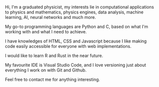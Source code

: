 Hi, I'm a graduated physicist, my interests lie in computational applications to physics and mathematics, physics engines, data analysis, machine learning, AI, neural networks and much more.

My go-to programming languages are Python and C, based on what I'm working with and what I need to achieve.

I have knowledges of HTML, CSS and Javascript because I like making code easily accessible for everyone with web implementations.

I would like to learn R and Rust in the near future.

My favourite IDE is Visual Studio Code, and I love versioning just about everything I work on with Git and Github.

Feel free to contact me for anything interesting.

